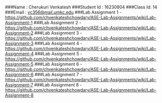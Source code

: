 ###Name : Cherukuri Venkatesh
###Student Id : 16230804
###Class Id: 14
###Email : vc356@mail.umkc.edu
###Lab Assignment 1 - https://github.com/chvenkateshchowdary/ASE-Lab-Assignments/wiki/Lab-Assignment-1
###Lab Assignment 2 - https://github.com/chvenkateshchowdary/ASE-Lab-Assignments/wiki/Lab-Assignment-2
###Lab Assignment 3 - https://github.com/chvenkateshchowdary/ASE-Lab-Assignments/wiki/Lab-Assignment-3
###Lab Assignment 4 - https://github.com/chvenkateshchowdary/ASE-Lab-Assignments/wiki/Lab-Assignment-4
###Lab Assignment 5 - https://github.com/chvenkateshchowdary/ASE-Lab-Assignments/wiki/Lab-Assignment-5
###Lab Assignment 6 - https://github.com/chvenkateshchowdary/ASE-Lab-Assignments/wiki/Lab-Assignment-6
###Lab Assignment 7 - https://github.com/chvenkateshchowdary/ASE-Lab-Assignments/wiki/Lab-Assignment-7
###Lab Assignment 8 - https://github.com/chvenkateshchowdary/ASE-Lab-Assignments/wiki/Lab-Assignment-8

